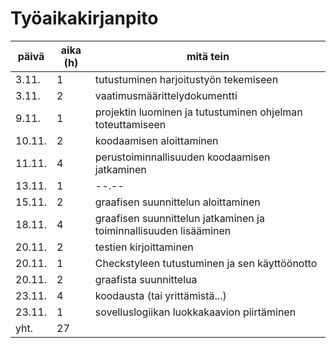 # Työaikakirjanpito

päivä | aika (h) | mitä tein
----- | -------- | --------
3.11. | 1        | tutustuminen harjoitustyön tekemiseen
3.11. | 2        | vaatimusmäärittelydokumentti
9.11. | 1        | projektin luominen ja tutustuminen ohjelman toteuttamiseen
10.11.| 2        | koodaamisen aloittaminen
11.11.| 4        | perustoiminnallisuuden koodaamisen jatkaminen
13.11.| 1        | --.--
15.11.| 2        | graafisen suunnittelun aloittaminen
18.11.| 4        | graafisen suunnittelun jatkaminen ja toiminnallisuuden lisääminen
20.11.| 2        | testien kirjoittaminen
20.11.| 1        | Checkstyleen tutustuminen ja sen käyttöönotto
20.11.| 2        | graafista suunnittelua
23.11.| 4        | koodausta (tai yrittämistä...)
23.11.| 1        | sovelluslogiikan luokkakaavion piirtäminen
yht.  | 27       |
